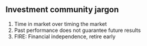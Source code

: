 ## Investment community jargon
1. Time in market over timing the market
1. Past performance does not guarantee future results
1. FIRE: Financial independence, retire early
